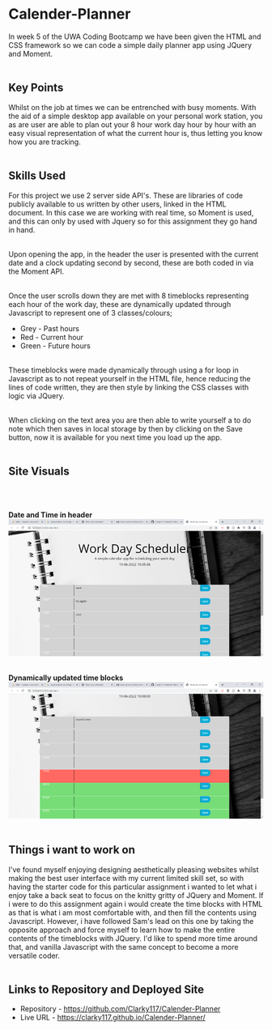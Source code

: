 # Calender-Planner

In week 5 of the UWA Coding Bootcamp we have been given the HTML and CSS framework so we can code a simple daily planner app using JQuery and Moment.<br><br>

## Key Points

Whilst on the job at times we can be entrenched with busy moments. With the aid of a simple desktop app available on your personal work station, you as are user are able to plan out your 8 hour work day hour by hour with an easy visual representation of what the current hour is, thus letting you know how you are tracking.<br><br>

## Skills Used

For this project we use 2 server side API's. These are libraries of code publicly available to us written by other users, linked in the HTML document. In this case we are working with real time, so Moment is used, and this can only by used with Jquery so for this assignment they go hand in hand.<br><br>

Upon opening the app, in the header the user is presented with the current date and a clock updating second by second, these are both coded in via the Moment API.<br><br>

Once the user scrolls down they are met with 8 timeblocks representing each hour of the work day, these are dynamically updated through Javascript to represent one of 3 classes/colours;<br>
- Grey - Past hours
- Red - Current hour
- Green - Future hours<br><br>

These timeblocks were made dynamically through using a for loop in Javascript as to not repeat yourself in the HTML file, hence reducing the lines of code written, they are then style by linking the CSS classes with logic via JQuery.<br><br>

When clicking on the text area you are then able to write yourself a to do note which then saves in local storage by then by clicking on the Save button, now it is available for you next time you load up the app.<br><br>

## Site Visuals

<br><br>

**Date and Time in header**
![DateAndTime](/assets/images/DateAndTime.png)<br><br>

**Dynamically updated time blocks**
![TimeBlocks](/assets/images/TimeBlocks.png)<br><br>

## Things i want to work on

I've found myself enjoying designing aesthetically pleasing websites whilst making the best user interface with my current limited skill set, so with having the starter code for this particular assignment i wanted to let what i enjoy take a back seat to focus on the knitty gritty of JQuery and Moment. If i were to do this assignment again i would create the time blocks with HTML as that is what i am most comfortable with, and then fill the contents using Javascript. However, i have followed Sam's lead on this one by taking the opposite approach and force myself to learn how to make the entire contents of the timeblocks with JQuery. I'd like to spend more time around that, and vanilla Javascript with the same concept to become a more versatile coder.<br><br>

## Links to Repository and Deployed Site

- Repository - https://github.com/Clarky117/Calender-Planner
- Live URL - https://clarky117.github.io/Calender-Planner/